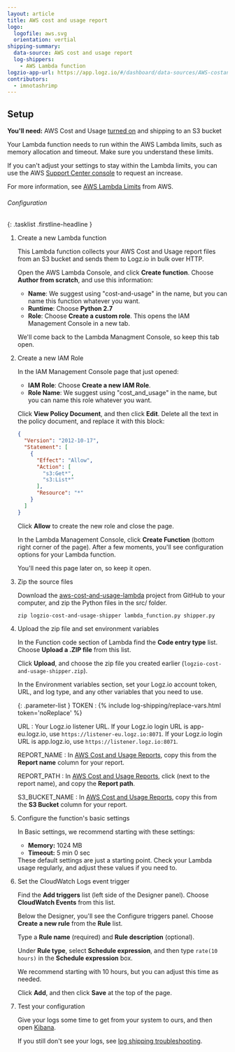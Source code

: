 ```yaml
---
layout: article
title: AWS cost and usage report
logo:
  logofile: aws.svg
  orientation: vertial
shipping-summary:
  data-source: AWS cost and usage report
  log-shippers:
    - AWS Lambda function
logzio-app-url: https://app.logz.io/#/dashboard/data-sources/AWS-costandusagereport
contributors:
  - imnotashrimp
---
```


## Setup

**You'll need:** AWS Cost and Usage [turned on](https://docs.aws.amazon.com/awsaccountbilling/latest/aboutv2/billing-getting-started.html) and shipping to an S3 bucket

<div class="info-box important">
  Your Lambda function needs to run within the AWS Lambda limits, such as memory allocation and timeout.
  Make sure you understand these limits.


  If you can't adjust your settings to stay within the Lambda limits, you can use the AWS [Support Center console](https://console.aws.amazon.com/support/v1#/case/create?issueType=service-limit-increase) to request an increase.


  For more information, see [AWS Lambda Limits](https://docs.aws.amazon.com/lambda/latest/dg/limits.html) from AWS.
</div>

###### Configuration

{: .tasklist .firstline-headline }
1. Create a new Lambda function

    This Lambda function collects your AWS Cost and Usage report files from an S3 bucket and sends them to Logz.io in bulk over HTTP.

    Open the AWS Lambda Console, and click **Create function**.
    Choose **Author from scratch**, and use this information:

    * **Name**: We suggest using "cost-and-usage" in the name, but you can name this function whatever you want.
    * **Runtime**: Choose **Python 2.7**
    * **Role**: Choose **Create a custom role**. This opens the IAM Management Console in a new tab.

    We'll come back to the Lambda Managment Console, so keep this tab open.

2. Create a new IAM Role

    In the IAM Management Console page that just opened:

    * **IAM Role**: Choose **Create a new IAM Role**.
    * **Role Name**: We suggest using "cost_and_usage" in the name, but you can name this role whatever you want.

    Click **View Policy Document**, and then click **Edit**. Delete all the text in the policy document, and replace it with this block:

    ```json
    {
      "Version": "2012-10-17",
      "Statement": [
        {
          "Effect": "Allow",
          "Action": [
            "s3:Get*",
            "s3:List*"
          ],
          "Resource": "*"
        }
      ]
    }
    ```

    Click **Allow** to create the new role and close the page.

    In the Lambda Management Console, click **Create Function** (bottom right corner of the page). After a few moments, you'll see configuration options for your Lambda function.

    You'll need this page later on, so keep it open.

3. Zip the source files

    Download the [aws-cost-and-usage-lambda](https://github.com/logzio/aws-cost-and-usage-lambda) project from GitHub to your computer, and zip the Python files in the src/ folder.

    ```shell
    zip logzio-cost-and-usage-shipper lambda_function.py shipper.py
    ```

4. Upload the zip file and set environment variables

    In the Function code section of Lambda find the **Code entry type** list. Choose **Upload a .ZIP file** from this list.

    Click **Upload**, and choose the zip file you created earlier (`logzio-cost-and-usage-shipper.zip`).

    In the Environment variables section, set your Logz.io account token, URL, and log type, and any other variables that you need to use.

    {: .parameter-list }
    TOKEN <span class="required-param"></span>
      : {% include log-shipping/replace-vars.html token='noReplace' %}
        <!-- logzio:account-token -->

    URL <span class="required-param"></span>
      : Your Logz.io listener URL.
        If your Logz.io login URL is app-eu.logz.io, use `https://listener-eu.logz.io:8071`.
        If your Logz.io login URL is app.logz.io, use `https://listener.logz.io:8071`.

    REPORT_NAME
      : In [AWS Cost and Usage Reports](https://console.aws.amazon.com/billing/home?#/reports), copy this from the **Report name** column for your report.

    REPORT_PATH
      : In [AWS Cost and Usage Reports](https://console.aws.amazon.com/billing/home?#/reports), click <i class="fas fa-caret-right"></i> (next to the report name), and copy the **Report path**.

    S3_BUCKET_NAME
      : In [AWS Cost and Usage Reports](https://console.aws.amazon.com/billing/home?#/reports), copy this from the **S3 Bucket** column for your report.

5. Configure the function's basic settings

    In Basic settings, we recommend starting with these settings:
    * **Memory:** 1024 MB
    * **Timeout:** 5 min 0 sec

    <div class="info-box note">
    These default settings are just a starting point.
    Check your Lambda usage regularly, and adjust these values if you need to.
    </div>

6. Set the CloudWatch Logs event trigger

    Find the **Add triggers** list (left side of the Designer panel). Choose **CloudWatch Events** from this list.

    Below the Designer, you'll see the Configure triggers panel. Choose **Create a new rule** from the **Rule** list.

    Type a **Rule name** (required) and **Rule description** (optional).

    Under **Rule type**, select **Schedule expression**, and then type `rate(10 hours)` in the **Schedule expression** box.

    <div class="info-box note">
      We recommend starting with 10 hours, but you can adjust this time as needed.
    </div>

    Click **Add**, and then click **Save** at the top of the page.

7. Test your configuration

    Give your logs some time to get from your system to ours, and then open [Kibana](https://app.logz.io/#/dashboard/kibana).

    If you still don't see your logs, see [log shipping troubleshooting]({{site.baseurl}}/user-guide/log-shipping/log-shipping-troubleshooting.html).